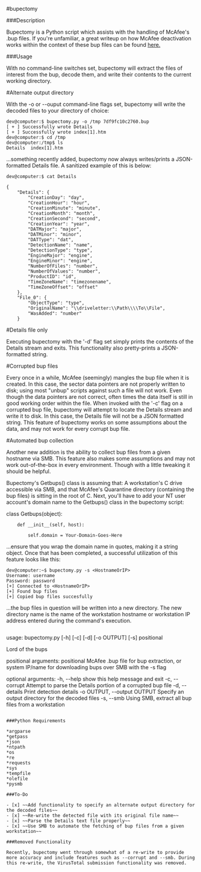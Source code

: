 #bupectomy

###Description

Bupectomy is a Python script which assists with the handling of McAfee's .bup files. If you're unfamiliar, a great writeup on how McAfee deactivation works within the context of these bup files can be found [here.](http://blog.opensecurityresearch.com/2012/07/unbup-mcafee-bup-extractor-for-linux.html)

###Usage

With no command-line switches set, bupectomy will extract the files of interest from the bup, decode them, and write their contents to the current working directory.

#Alternate output directory

With the -o or --ouput command-line flags set, bupectomy will write the decoded files to your directory of choice:

```
dev@computer:$ bupectomy.py -o /tmp 7df9fc10c2760.bup
[ + ] Successfully wrote Details
[ + ] Successfully wrote index[1].htm
dev@computer:$ cd /tmp
dev@computer:/tmp$ ls
Details  index[1].htm
```

...something recently added, bupectomy now always writes/prints a JSON-formatted Details file. A sanitized example of this is below:

```
dev@computer:$ cat Details

{
    "Details": {
        "CreationDay": "day", 
        "CreationHour": "hour", 
        "CreationMinute": "minute", 
        "CreationMonth": "month", 
        "CreationSecond": "second", 
        "CreationYear": "year", 
        "DATMajor": "major", 
        "DATMinor": "minor", 
        "DATType": "dat", 
        "DetectionName": "name", 
        "DetectionType": "type", 
        "EngineMajor": "engine", 
        "EngineMinor": "engine", 
        "NumberOfFiles": "number", 
        "NumberOfValues": "number", 
        "ProductID": "id", 
        "TimeZoneName": "timezonename", 
        "TimeZoneOffset": "offset"
    }, 
    "File_0": {
        "ObjectType": "type", 
        "OriginalName": "\\driveletter:\\Path\\\\To\\File", 
        "WasAdded": "number"
    }

```

#Details file only

Executing bupectomy with the '-d' flag set simply prints the contents of the Details stream and exits. This functionality also pretty-prints a JSON-formatted string.

#Corrupted bup files

Every once in a while, McAfee (seemingly) mangles the bup file when it is created. In this case, the sector data pointers are not properly written to disk; using most "unbup" scripts against such a file will not work. Even though the data pointers are not correct, often times the data itself is still in good working order within the file. When invoked with the '-c' flag on a corrupted bup file, bupectomy will attempt to locate the Details stream and write it to disk. In this case, the Details file will not be a JSON formatted string. This feature of bupectomy works on some assumptions about the data, and may not work for every corrupt bup file. 

#Automated bup collection

Another new addition is the ability to collect bup files from a given hostname via SMB. This feature also makes some assumptions and may not work out-of-the-box in every environment. Though with a little tweaking it should be helpful.

Bupectomy's Getbups() class is assuming that: A workstation's C drive accessible via SMB, and that McAfee's Quarantine directory (containing the bup files) is sitting in the root of C. Next, you'll have to add your NT user account's domain name to the Getbups() class in the bupectomy script:

 class Getbups(object):

        def __init__(self, host):

            self.domain = Your-Domain-Goes-Here

...ensure that you wrap the domain name in quotes, making it a string object. Once that has been completed, a successful utilization of this feature looks like this:

```
dev@computer:~$ bupectomy.py -s <HostnameOrIP>
Username: username
Password: password
[+] Connected to <HostnameOrIP>
[+] Found bup files
[+] Copied bup files succesfully

```
...the bup files in question will be written into a new directory. The new directory name is the name of the workstation hostname or workstation IP address entered during the command's execution.

```

```
usage: bupectomy.py [-h] [-c] [-d] [-o OUTPUT] [-s] positional

Lord of the bups

positional arguments:
  positional            McAfee .bup file for bup extraction, or system IP/name
                        for downloading bups over SMB with the -s flag

optional arguments:
  -h, --help            show this help message and exit
  -c, --corrupt         Attempt to parse the Details portion of a corrupted
                        bup file
  -d, --details         Print detection details
  -o OUTPUT, --output OUTPUT
                        Specify an output directory for the decoded files
  -s, --smb             Using SMB, extract all bup files from a workstation

```

###Python Requirements

*argparse
*getpass
*json
*ntpath
*os
*re
*requests
*sys
*tempfile
*olefile
*pysmb

###To-Do

- [x] ~~Add functionality to specify an alternate output directory for the decoded files~~
- [x] ~~Re-write the detected file with its original file name~~
- [x] ~~Parse the Details text file properly~~
- [x] ~~Use SMB to automate the fetching of bup files from a given workstation~~

###Removed Functionality

Recently, bupectomy went through somewhat of a re-write to provide more accuracy and include features such as --corrupt and --smb. During this re-write, the VirusTotal submission functionality was removed.
